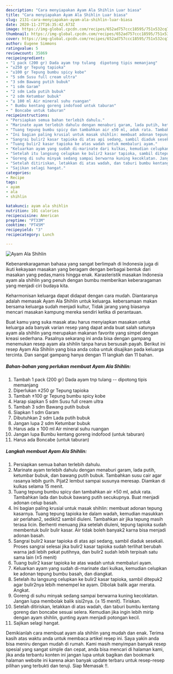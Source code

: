 ```yaml
---
description: "Cara menyiapakan Ayam Ala Shihlin Luar biasa"
title: "Cara menyiapakan Ayam Ala Shihlin Luar biasa"
slug: 2131-cara-menyiapakan-ayam-ala-shihlin-luar-biasa
date: 2020-11-27T16:35:42.673Z
image: https://img-global.cpcdn.com/recipes/652ad757ccc18595/751x532cq70/ayam-ala-shihlin-foto-resep-utama.jpg
thumbnail: https://img-global.cpcdn.com/recipes/652ad757ccc18595/751x532cq70/ayam-ala-shihlin-foto-resep-utama.jpg
cover: https://img-global.cpcdn.com/recipes/652ad757ccc18595/751x532cq70/ayam-ala-shihlin-foto-resep-utama.jpg
author: Eugene Simmons
ratingvalue: 5
reviewcount: 35869
recipeingredient:
- "1 pack (200 gr) Dada ayam tnp tulang  dipotong tipis memanjang"
- "±250 gr Tepung tapioka"
- "±100 gr Tepung bumbu spicy kobe"
- "5 sdm Susu full cream ultra"
- "3 sdm Bawang putih bubuk"
- "1 sdm Garam"
- "2 sdm Lada putih bubuk"
- "2 sdm Ketumbar bubuk"
- "± 100 ml Air mineral suhu ruangan"
- " Bumbu kentang goreng indofood untuk taburan"
- " Boncabe untuk taburan"
recipeinstructions:
- "Persiapkan semua bahan terlebih dahulu."
- "Marinate ayam terlebih dahulu dengan menaburi garam, lada putih, ketumbar bubuk, dan bawang putih bubuk. Tambahkan susu cair agar rasanya lebih gurih. Pijat2 lembut sampai susunya meresap. Diamkan di kulkas selama 15 menit."
- "Tuang tepung bumbu spicy dan tambahkan air ±50 ml, aduk rata. Tambahkan lada dan bubuk bawang putih secukupnya. Buat menjadi adonan celup basah."
- "Ini bagian paling krusial untuk masak shihlin: membuat adonan tepung kasarnya. Tuang tepung tapioka ke dalam wadah, kemudian masukkan air perlahan2, sedikit2 sambil diuleni. Tambahkan air jika tepung masih terasa licin. Berhenti menuang jika setelah diuleni, tepung tapioka sudah membentuk bulir bulir kasar. Air tidak boleh banyak2 karna bisa menjadi adonan basah."
- "Sangrai bulir2 kasar tapioka di atas api sedang, sambil diaduk sesekali. Proses sangrai selesai jika bulir2 kasar tapioka sudah terlihat berubah warna jadi lebih pekat putihnya, dan bulir2 sudah lebih terpisah satu sama lain (±5 menit)"
- "Tuang bulir2 kasar tapioka ke atas wadah untuk membaluri ayam."
- "Keluarkan ayam yang sudah di-marinate dari kulkas, kemudian celupkan ke adonan tepung bumbu basah, dan diangkat."
- "Setelah itu langsung celupkan ke bulir2 kasar tapioka, sambil ditepuk2 agar bulir2nya lebih menempel ke ayam. Dibolak balik agar merata. Angkat."
- "Goreng di suhu minyak sedang sampai berwarna kuning kecoklatan. Jangan lupa membolak balik sisi2nya. (± 15 menit). Tiriskan."
- "Setelah ditiriskan, letakkan di atas wadah, dan taburi bumbu kentang goreng dan boncabe sesuai selera. Kemudian jika ingin lebih mirip dengan ayam shihlin, gunting ayam menjadi potongan kecil."
- "Sajikan selagi hangat."
categories:
- Recipe
tags:
- ayam
- ala
- shihlin

katakunci: ayam ala shihlin 
nutrition: 101 calories
recipecuisine: American
preptime: "PT33M"
cooktime: "PT45M"
recipeyield: "3"
recipecategory: Lunch

---
```



![Ayam Ala Shihlin](https://img-global.cpcdn.com/recipes/652ad757ccc18595/751x532cq70/ayam-ala-shihlin-foto-resep-utama.jpg)

Kebenarekaragaman bahasa yang sangat berlimpah di Indonesia juga di ikuti kekayaan masakan yang beragam dengan berbagai bentuk dari masakan yang pedas,manis hingga enak. Karasteristik masakan Indonesia ayam ala shihlin yang penuh dengan bumbu memberikan keberaragaman yang menjadi ciri budaya kita.




Keharmonisan keluarga dapat didapat dengan cara mudah. Diantaranya adalah memasak Ayam Ala Shihlin untuk keluarga. kebersamaan makan bersama keluarga sudah menjadi kultur, Tidak jarang yang biasanya mencari masakan kampung mereka sendiri ketika di perantauan.

Buat kamu yang suka masak atau harus menyiapkan masakan untuk keluarga ada banyak varian resep yang dapat anda buat salah satunya ayam ala shihlin yang merupakan makanan favorite yang simpel dengan kreasi sederhana. Pasalnya sekarang ini anda bisa dengan gampang menemukan resep ayam ala shihlin tanpa harus bersusah payah.
Berikut ini resep Ayam Ala Shihlin yang bisa anda coba untuk disajikan pada keluarga tercinta. Dan sangat gampang hanya dengan 11 langkah dan 11 bahan.


<!--inarticleads1-->

##### Bahan-bahan yang perlukan membuat Ayam Ala Shihlin:

1. Tambah 1 pack (200 gr) Dada ayam tnp tulang -- dipotong tipis memanjang
1. Diperlukan ±250 gr Tepung tapioka
1. Tambah ±100 gr Tepung bumbu spicy kobe
1. Harap siapkan 5 sdm Susu full cream ultra
1. Tambah 3 sdm Bawang putih bubuk
1. Siapkan 1 sdm Garam
1. Dibutuhkan 2 sdm Lada putih bubuk
1. Jangan lupa 2 sdm Ketumbar bubuk
1. Harus ada ± 100 ml Air mineral suhu ruangan
1. Jangan lupa  Bumbu kentang goreng indofood (untuk taburan)
1. Harus ada  Boncabe (untuk taburan)




<!--inarticleads2-->

##### Langkah membuat  Ayam Ala Shihlin:

1. Persiapkan semua bahan terlebih dahulu.
1. Marinate ayam terlebih dahulu dengan menaburi garam, lada putih, ketumbar bubuk, dan bawang putih bubuk. Tambahkan susu cair agar rasanya lebih gurih. Pijat2 lembut sampai susunya meresap. Diamkan di kulkas selama 15 menit.
1. Tuang tepung bumbu spicy dan tambahkan air ±50 ml, aduk rata. Tambahkan lada dan bubuk bawang putih secukupnya. Buat menjadi adonan celup basah.
1. Ini bagian paling krusial untuk masak shihlin: membuat adonan tepung kasarnya. Tuang tepung tapioka ke dalam wadah, kemudian masukkan air perlahan2, sedikit2 sambil diuleni. Tambahkan air jika tepung masih terasa licin. Berhenti menuang jika setelah diuleni, tepung tapioka sudah membentuk bulir bulir kasar. Air tidak boleh banyak2 karna bisa menjadi adonan basah.
1. Sangrai bulir2 kasar tapioka di atas api sedang, sambil diaduk sesekali. Proses sangrai selesai jika bulir2 kasar tapioka sudah terlihat berubah warna jadi lebih pekat putihnya, dan bulir2 sudah lebih terpisah satu sama lain (±5 menit)
1. Tuang bulir2 kasar tapioka ke atas wadah untuk membaluri ayam.
1. Keluarkan ayam yang sudah di-marinate dari kulkas, kemudian celupkan ke adonan tepung bumbu basah, dan diangkat.
1. Setelah itu langsung celupkan ke bulir2 kasar tapioka, sambil ditepuk2 agar bulir2nya lebih menempel ke ayam. Dibolak balik agar merata. Angkat.
1. Goreng di suhu minyak sedang sampai berwarna kuning kecoklatan. Jangan lupa membolak balik sisi2nya. (± 15 menit). Tiriskan.
1. Setelah ditiriskan, letakkan di atas wadah, dan taburi bumbu kentang goreng dan boncabe sesuai selera. Kemudian jika ingin lebih mirip dengan ayam shihlin, gunting ayam menjadi potongan kecil.
1. Sajikan selagi hangat.




Demikianlah cara membuat ayam ala shihlin yang mudah dan enak. Terima kasih atas waktu anda untuk membaca artikel resep ini. Saya yakin anda bisa meniru dengan mudah di rumah. Kami masih menyimpan banyak resep spesial yang sangat simple dan cepat, anda bisa mencari di halaman kami, jika anda terbantu konten ini jangan lupa untuk bagikan dan bookmark halaman website ini karena akan banyak update terbaru untuk resep-resep pilihan yang terbukti dan teruji. Siap Memasak !!. 

